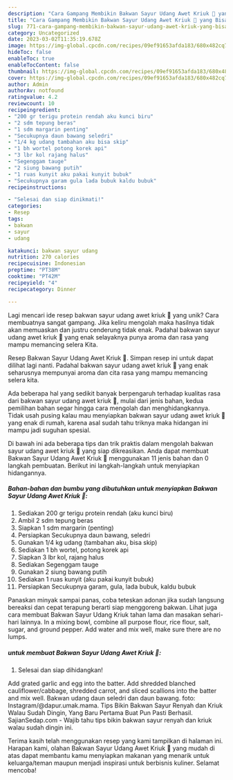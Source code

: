 ```yaml
---
description: "Cara Gampang Membikin Bakwan Sayur Udang Awet Kriuk 🤩 yang Bisa Manjain Lidah"
title: "Cara Gampang Membikin Bakwan Sayur Udang Awet Kriuk 🤩 yang Bisa Manjain Lidah"
slug: 771-cara-gampang-membikin-bakwan-sayur-udang-awet-kriuk-yang-bisa-manjain-lidah
category: Uncategorized
date: 2023-03-02T11:35:19.678Z
image: https://img-global.cpcdn.com/recipes/09ef91653afda183/680x482cq70/bakwan-sayur-udang-awet-kriuk-foto-resep-utama.jpg
hideToc: false
enableToc: true
enableTocContent: false
thumbnail: https://img-global.cpcdn.com/recipes/09ef91653afda183/680x482cq70/bakwan-sayur-udang-awet-kriuk-foto-resep-utama.jpg
cover: https://img-global.cpcdn.com/recipes/09ef91653afda183/680x482cq70/bakwan-sayur-udang-awet-kriuk-foto-resep-utama.jpg
author: Admin
authorAv: notfound
ratingvalue: 4.2
reviewcount: 10
recipeingredient:
- "200 gr terigu protein rendah aku kunci biru"
- "2 sdm tepung beras"
- "1 sdm margarin penting"
- "Secukupnya daun bawang seledri"
- "1/4 kg udang tambahan aku bisa skip"
- "1 bh wortel potong korek api"
- "3 lbr kol rajang halus"
- "Segenggam tauge"
- "2 siung bawang putih"
- "1 ruas kunyit aku pakai kunyit bubuk"
- "Secukupnya garam gula lada bubuk kaldu bubuk"
recipeinstructions:

- "Selesai dan siap dinikmati!"
categories:
- Resep
tags:
- bakwan
- sayur
- udang

katakunci: bakwan sayur udang 
nutrition: 270 calories
recipecuisine: Indonesian
preptime: "PT38M"
cooktime: "PT42M"
recipeyield: "4"
recipecategory: Dinner

---
```





Lagi mencari ide resep bakwan sayur udang awet kriuk 🤩 yang unik? Cara membuatnya sangat gampang. Jika keliru mengolah maka hasilnya tidak akan memuaskan dan justru cenderung tidak enak. Padahal bakwan sayur udang awet kriuk 🤩 yang enak selayaknya punya aroma dan rasa yang mampu memancing selera Kita.





Resep Bakwan Sayur Udang Awet Kriuk 🤩. Simpan resep ini untuk dapat dilihat lagi nanti. Padahal bakwan sayur udang awet kriuk 🤩 yang enak seharusnya mempunyai aroma dan cita rasa yang mampu memancing selera kita.

Ada beberapa hal yang sedikit banyak berpengaruh terhadap kualitas rasa dari bakwan sayur udang awet kriuk 🤩, mulai dari jenis bahan, kedua pemilihan bahan segar hingga cara mengolah dan menghidangkannya. Tidak usah pusing kalau mau menyiapkan bakwan sayur udang awet kriuk 🤩 yang enak di rumah, karena asal sudah tahu triknya maka hidangan ini mampu jadi suguhan spesial.






Di bawah ini ada beberapa tips dan trik praktis dalam mengolah bakwan sayur udang awet kriuk 🤩 yang siap dikreasikan. Anda dapat membuat Bakwan Sayur Udang Awet Kriuk 🤩 menggunakan 11 jenis bahan dan 0 langkah pembuatan. Berikut ini langkah-langkah untuk menyiapkan hidangannya.

<!--inarticleads1-->

##### Bahan-bahan dan bumbu yang dibutuhkan untuk menyiapkan Bakwan Sayur Udang Awet Kriuk 🤩:

1. Sediakan 200 gr terigu protein rendah (aku kunci biru)
1. Ambil 2 sdm tepung beras
1. Siapkan 1 sdm margarin (penting)
1. Persiapkan Secukupnya daun bawang, seledri
1. Gunakan 1/4 kg udang (tambahan aku, bisa skip)
1. Sediakan 1 bh wortel, potong korek api
1. Siapkan 3 lbr kol, rajang halus
1. Sediakan Segenggam tauge
1. Gunakan 2 siung bawang putih
1. Sediakan 1 ruas kunyit (aku pakai kunyit bubuk)
1. Persiapkan Secukupnya garam, gula, lada bubuk, kaldu bubuk


Panaskan minyak sampai panas, coba teteskan adonan jika sudah langsung bereaksi dan cepat terapung berarti siap menggoreng bakwan. Lihat juga cara membuat Bakwan Sayur Udang Kriuk tahan lama dan masakan sehari-hari lainnya. In a mixing bowl, combine all purpose flour, rice flour, salt, sugar, and ground pepper. Add water and mix well, make sure there are no lumps. 

<!--inarticleads2-->

#####  untuk membuat Bakwan Sayur Udang Awet Kriuk 🤩:


1. Selesai dan siap dihidangkan!

Add grated garlic and egg into the batter. Add shredded blanched cauliflower/cabbage, shredded carrot, and sliced scallions into the batter and mix well. Bakwan udang daun seledri dan daun bawang. foto: Instagram/@dapur.umak.mama. Tips Bikin Bakwan Sayur Renyah dan Kriuk Walau Sudah Dingin, Yang Baru Pertama Buat Pun Pasti Berhasil. SajianSedap.com - Wajib tahu tips bikin bakwan sayur renyah dan kriuk walau sudah dingin ini. 

Terima kasih telah menggunakan resep yang kami tampilkan di halaman ini. Harapan kami, olahan Bakwan Sayur Udang Awet Kriuk 🤩 yang mudah di atas dapat membantu kamu menyiapkan makanan yang menarik untuk keluarga/teman maupun menjadi inspirasi untuk berbisnis kuliner. Selamat mencoba!
